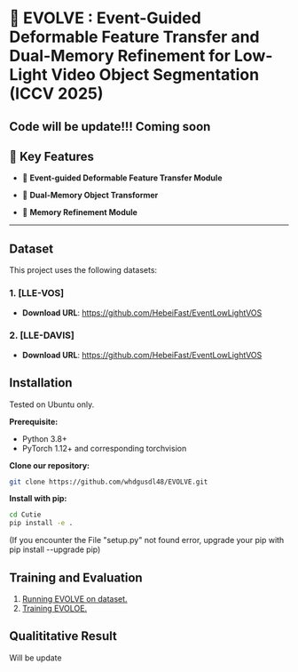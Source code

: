 # 🧠 EVOLVE : Event-Guided Deformable Feature Transfer and Dual-Memory Refinement for Low-Light Video Object Segmentation (ICCV 2025)

Code will be update!!! Coming soon
---

## 📌 Key Features

- 🎯 **Event-guided Deformable Feature Transfer Module**  

- 🔁 **Dual-Memory Object Transformer**  

- 🧩 **Memory Refinement Module**  
---

## Dataset

This project uses the following datasets:

### 1. [LLE-VOS]  
- **Download URL**: https://github.com/HebeiFast/EventLowLightVOS


### 2. [LLE-DAVIS]  
- **Download URL**: https://github.com/HebeiFast/EventLowLightVOS


## Installation

Tested on Ubuntu only.

**Prerequisite:**

- Python 3.8+
- PyTorch 1.12+ and corresponding torchvision

**Clone our repository:**

```bash
git clone https://github.com/whdgusdl48/EVOLVE.git
```

**Install with pip:**

```bash
cd Cutie
pip install -e .
```

(If you encounter the File "setup.py" not found error, upgrade your pip with pip install --upgrade pip)

## Training and Evaluation

1. [Running EVOLVE on dataset.](docs/EVALUATION.md)
2. [Training EVOLOE.](docs/TRAINING.md)


## Qualititative Result

Will be update

